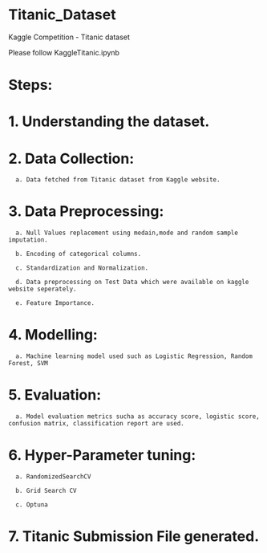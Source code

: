 # Titanic_Dataset
Kaggle Competition - Titanic dataset

Please follow KaggleTitanic.ipynb

# Steps:

# 1.  Understanding the dataset.

# 2.  Data Collection:

      a. Data fetched from Titanic dataset from Kaggle website.
  
# 3.  Data Preprocessing:

      a. Null Values replacement using medain,mode and random sample imputation.
      
      b. Encoding of categorical columns.
      
      c. Standardization and Normalization.
      
      d. Data preprocessing on Test Data which were available on kaggle website seperately.
      
      e. Feature Importance.
 
# 4.  Modelling:

      a. Machine learning model used such as Logistic Regression, Random Forest, SVM
  
# 5.  Evaluation:

      a. Model evaluation metrics sucha as accuracy score, logistic score, confusion matrix, classification report are used.
  
# 6.  Hyper-Parameter tuning:

      a. RandomizedSearchCV 
      
      b. Grid Search CV
      
      c. Optuna 
 
# 7.  Titanic Submission File generated.
